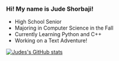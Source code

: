 ### Hi! My name is Jude Shorbaji! 
- High School Senior
- Majoring in Computer Science in the Fall
- Currently Learning Python and C++
- Working on a Text Adventure!


[![Judes's GitHub stats](https://github-readme-stats.vercel.app/api?username=Jude-Shorbaji)](https://github.com/Jude-Shorbaji/github-readme-stats) 
